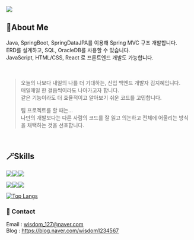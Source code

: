 <img src="https://capsule-render.vercel.app/api?type=waving&height=240&color=0:c2e59c,100:64b3f4&text=你好世界!&section=header&textBg=false&fontAlign=50&animation=twinkling&desc=I'm%20WISDOM127&strokeWidth=0&rotate=0&fontSize=60&fontColor=f7f5f5"/>

## 🔎About Me
Java, SpringBoot, SpringDataJPA를 이용해 Spring MVC 구조 개발합니다.<br/>
ERD를 설계하고, SQL, OracleDB를 사용할 수 있습니다.<br/>
JavaScript, HTML/CSS, React 로 프론트엔드 개발도 가능합니다.<br/>
<br/> 
<br/> 
> 오늘의 나보다 내일의 나를 더 기대하는, 신입 백엔드 개발자 김지혜입니다.<br/>
> 매일매일 한 걸음씩이라도 나아가고자 합니다. <br/> 
> 같은 기능이라도 더 효율적이고 알아보기 쉬운 코드를 고민합니다. <br/>
> 
> 팀 프로젝트를 할 때는... <br/>
> 나만의 개발보다는 다른 사람의 코드를 잘 읽고 의논하고 전체에 어울리는 방식을 채택하는 것을 선호합니다.

 <br/> 



## 🪄Skills

<img src="https://img.shields.io/badge/Java-ED8B00?style=for-the-badge&logo=openjdk&logoColor=white"><img src="https://img.shields.io/badge/SpringBoot-6DB33F?style=for-the-badge&logo=spring&logoColor=white"><img src="https://img.shields.io/badge/JavaScript-F7DF1E?style=for-the-badge&logo=JavaScript&logoColor=white">



<img src="https://img.shields.io/badge/React-20232A?style=for-the-badge&logo=react&logoColor=61DAFB"><img src="https://img.shields.io/badge/React_Router-CA4245?style=for-the-badge&logo=react-router&logoColor=white"><img src="https://img.shields.io/badge/Material--UI-0081CB?style=for-the-badge&logo=material-ui&logoColor=white">


<!-- <img src=""/>
<img src="https://img.shields.io/badge/thymeleaf-005F0F?style=for-the-badge&logo=thymeleaf&logoColor=white"> 
<img src="https://img.shields.io/badge/html5-E34F26?style=for-the-badge&logo=html5&logoColor=white">
<img src="https://img.shields.io/badge/css3-1572B6?style=for-the-badge&logo=css3&logoColor=white"> -->

[![Top Langs](https://github-readme-stats.vercel.app/api/top-langs/?username=WISDOM127&layout=compact)](https://github.com/anuraghazra/github-readme-stats)



### 🤝 Contact
Email : wisdom_127@naver.com <br/> 
Blog : https://blog.naver.com/wisdom1234567

<!-- <img src="https://capsule-render.vercel.app/api?type=waving&height=190&color=0:c2e59c,100:64b3f4&section=footer&textBg=false&fontAlign=50&animation=twinkling&desc=Thankyou&strokeWidth=0&rotate=0&fontSize=65&fontColor=f7f5f5"/>
-->
